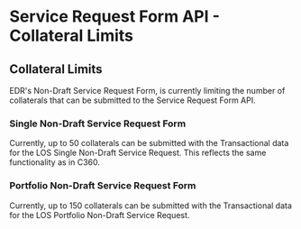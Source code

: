 # Service Request Form API - Collateral Limits

## Collateral Limits

EDR's Non-Draft Service Request Form, is currently limiting the number of collaterals that can be submitted to the Service Request Form API.

### **Single Non-Draft Service Request Form**

Currently, up to 50 collaterals can be submitted with the Transactional data for the LOS Single Non-Draft Service Request. This reflects the same functionality as in C360.

### **Portfolio Non-Draft Service Request Form**

Currently, up to 150 collaterals can be submitted with the Transactional data for the LOS Portfolio Non-Draft Service Request.